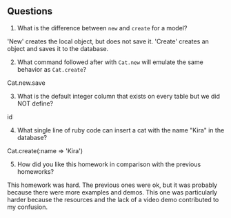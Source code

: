 ## Questions

1. What is the difference between `new` and `create` for a model?

'New' creates the local object, but does not save it. 'Create' creates an object and saves it to the database.

2. What command followed after with `Cat.new` will emulate the same behavior as `Cat.create`?

Cat.new.save

3. What is the default integer column that exists on every table but we did NOT define?

id

4. What single line of ruby code can insert a cat with the name "Kira" in the database?

Cat.create(:name => 'Kira')

5. How did you like this homework in comparison with the previous homeworks?

This homework was hard. The previous ones were ok, but it was probably because there were more examples and demos. This one was particularly harder because the resources and the lack of a video demo contributed to my confusion.

